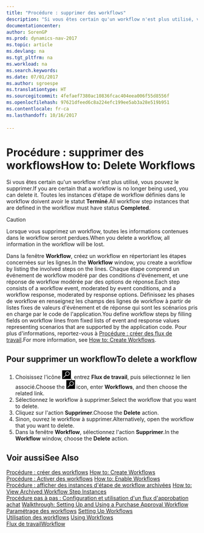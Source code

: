 ```yaml
---
title: "Procédure : supprimer des workflows"
description: "Si vous êtes certain qu'un workflow n'est plus utilisé, vous pouvez le supprimer. Toutes les instances d'étape définies dans le flux de travail doivent avoir l'état **Terminé**."
documentationcenter: 
author: SorenGP
ms.prod: dynamics-nav-2017
ms.topic: article
ms.devlang: na
ms.tgt_pltfrm: na
ms.workload: na
ms.search.keywords: 
ms.date: 07/01/2017
ms.author: sgroespe
ms.translationtype: HT
ms.sourcegitcommit: 4fefaef7380ac10836fcac404eea006f55d8556f
ms.openlocfilehash: 97621dfeed6c8a224efc199ee5ab3a28e519b951
ms.contentlocale: fr-ca
ms.lasthandoff: 10/16/2017

---
```

# <a name="how-to-delete-workflows"></a><span data-ttu-id="bac5e-104">Procédure : supprimer des workflows</span><span class="sxs-lookup"><span data-stu-id="bac5e-104">How to: Delete Workflows</span></span>
<span data-ttu-id="bac5e-105">Si vous êtes certain qu'un workflow n'est plus utilisé, vous pouvez le supprimer.</span><span class="sxs-lookup"><span data-stu-id="bac5e-105">If you are certain that a workflow is no longer being used, you can delete it.</span></span> <span data-ttu-id="bac5e-106">Toutes les instances d'étape de workflow définies dans le workflow doivent avoir le statut **Terminé**.</span><span class="sxs-lookup"><span data-stu-id="bac5e-106">All workflow step instances that are defined in the workflow must have status **Completed**.</span></span>  

> [!CAUTION]  
>  <span data-ttu-id="bac5e-107">Lorsque vous supprimez un workflow, toutes les informations contenues dans le workflow seront perdues.</span><span class="sxs-lookup"><span data-stu-id="bac5e-107">When you delete a workflow, all information in the workflow will be lost.</span></span>  

 <span data-ttu-id="bac5e-108">Dans la fenêtre **Workflow**, créez un workflow en répertoriant les étapes concernées sur les lignes.</span><span class="sxs-lookup"><span data-stu-id="bac5e-108">In the **Workflow** window, you create a workflow by listing the involved steps on the lines.</span></span> <span data-ttu-id="bac5e-109">Chaque étape comprend un événement de workflow modéré par des conditions d'événement, et une réponse de workflow modérée par des options de réponse.</span><span class="sxs-lookup"><span data-stu-id="bac5e-109">Each step consists of a workflow event, moderated by event conditions, and a workflow response, moderated by response options.</span></span> <span data-ttu-id="bac5e-110">Définissez les phases de workflow en renseignez les champs des lignes de workflow à partir de listes fixes de valeurs d'événement et de réponse qui sont les scénarios pris en charge par le code de l'application.</span><span class="sxs-lookup"><span data-stu-id="bac5e-110">You define workflow steps by filling fields on workflow lines from fixed lists of event and response values representing scenarios that are supported by the application code.</span></span> <span data-ttu-id="bac5e-111">Pour plus d'informations, reportez\-vous à [Procédure : créer des flux de travail](across-how-to-create-workflows.md).</span><span class="sxs-lookup"><span data-stu-id="bac5e-111">For more information, see [How to: Create Workflows](across-how-to-create-workflows.md).</span></span>  

## <a name="to-delete-a-workflow"></a><span data-ttu-id="bac5e-112">Pour supprimer un workflow</span><span class="sxs-lookup"><span data-stu-id="bac5e-112">To delete a workflow</span></span>  
1.  <span data-ttu-id="bac5e-113">Choisissez l'icône ![Page ou rapport pour la recherche](media/ui-search/search_small.png "icône Page ou rapport pour la recherche"), entrez **Flux de travail**, puis sélectionnez le lien associé.</span><span class="sxs-lookup"><span data-stu-id="bac5e-113">Choose the ![Search for Page or Report](media/ui-search/search_small.png "Search for Page or Report icon") icon, enter **Workflows**, and then choose the related link.</span></span>  
2.  <span data-ttu-id="bac5e-114">Sélectionnez le workflow à supprimer.</span><span class="sxs-lookup"><span data-stu-id="bac5e-114">Select the workflow that you want to delete.</span></span>  
3.  <span data-ttu-id="bac5e-115">Cliquez sur l'action **Supprimer**.</span><span class="sxs-lookup"><span data-stu-id="bac5e-115">Choose the **Delete** action.</span></span>  
4.  <span data-ttu-id="bac5e-116">Sinon, ouvrez le workflow à supprimer.</span><span class="sxs-lookup"><span data-stu-id="bac5e-116">Alternatively, open the workflow that you want to delete.</span></span>  
5.  <span data-ttu-id="bac5e-117">Dans la fenêtre **Workflow**, sélectionnez l'action **Supprimer**.</span><span class="sxs-lookup"><span data-stu-id="bac5e-117">In the **Workflow** window, choose the **Delete** action.</span></span>  

## <a name="see-also"></a><span data-ttu-id="bac5e-118">Voir aussi</span><span class="sxs-lookup"><span data-stu-id="bac5e-118">See Also</span></span>  
 <span data-ttu-id="bac5e-119">[Procédure : créer des workflows](across-how-to-create-workflows.md) </span><span class="sxs-lookup"><span data-stu-id="bac5e-119">[How to: Create Workflows](across-how-to-create-workflows.md) </span></span>  
 <span data-ttu-id="bac5e-120">[Procédure : Activer des workflows](across-how-to-enable-workflows.md) </span><span class="sxs-lookup"><span data-stu-id="bac5e-120">[How to: Enable Workflows](across-how-to-enable-workflows.md) </span></span>  
 <span data-ttu-id="bac5e-121">[Procédure : afficher des instances d'étape de workflow archivées](across-how-to-view-archived-workflow-step-instances.md) </span><span class="sxs-lookup"><span data-stu-id="bac5e-121">[How to: View Archived Workflow Step Instances](across-how-to-view-archived-workflow-step-instances.md) </span></span>  
 <span data-ttu-id="bac5e-122">[Procédure pas à pas : Configuration et utilisation d'un flux d'approbation achat](walkthrough-setting-up-and-using-a-purchase-approval-workflow.md) </span><span class="sxs-lookup"><span data-stu-id="bac5e-122">[Walkthrough: Setting Up and Using a Purchase Approval Workflow](walkthrough-setting-up-and-using-a-purchase-approval-workflow.md) </span></span>  
 <span data-ttu-id="bac5e-123">[Paramétrage des workflows](across-set-up-workflows.md) </span><span class="sxs-lookup"><span data-stu-id="bac5e-123">[Setting Up Workflows](across-set-up-workflows.md) </span></span>  
 <span data-ttu-id="bac5e-124">[Utilisation des workflows](across-use-workflows.md) </span><span class="sxs-lookup"><span data-stu-id="bac5e-124">[Using Workflows](across-use-workflows.md) </span></span>  
 [<span data-ttu-id="bac5e-125">Flux de travail</span><span class="sxs-lookup"><span data-stu-id="bac5e-125">Workflow</span></span>](across-workflow.md)   


